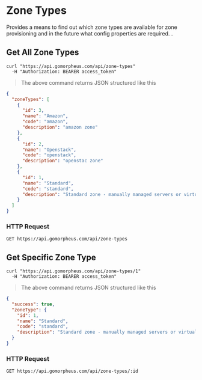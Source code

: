 # Zone Types

Provides a means to find out which zone types are available for zone provisioning and in the  future what config properties are required.
.
## Get All Zone Types

```shell
curl "https://api.gomorpheus.com/api/zone-types"
  -H "Authorization: BEARER access_token"
```

> The above command returns JSON structured like this

```json
{
  "zoneTypes": [
    {
      "id": 3,
      "name": "Amazon",
      "code": "amazon",
      "description": "amazon zone"
    },
    {
      "id": 2,
      "name": "Openstack",
      "code": "openstack",
      "description": "openstac zone"
    },
    {
      "id": 1,
      "name": "Standard",
      "code": "standard",
      "description": "Standard zone - manually managed servers or virtual machines"
    }
  ]
}
```

### HTTP Request

`GET https://api.gomorpheus.com/api/zone-types`

## Get Specific Zone Type

```shell
curl "https://api.gomorpheus.com/api/zone-types/1"
  -H "Authorization: BEARER access_token"
```

> The above command returns JSON structured like this

```json
{
  "success": true,
  "zoneType": {
    "id": 1,
    "name": "Standard",
    "code": "standard",
    "description": "Standard zone - manually managed servers or virtual machines"
  }
}
```
### HTTP Request

`GET https://api.gomorpheus.com/api/zone-types/:id`

